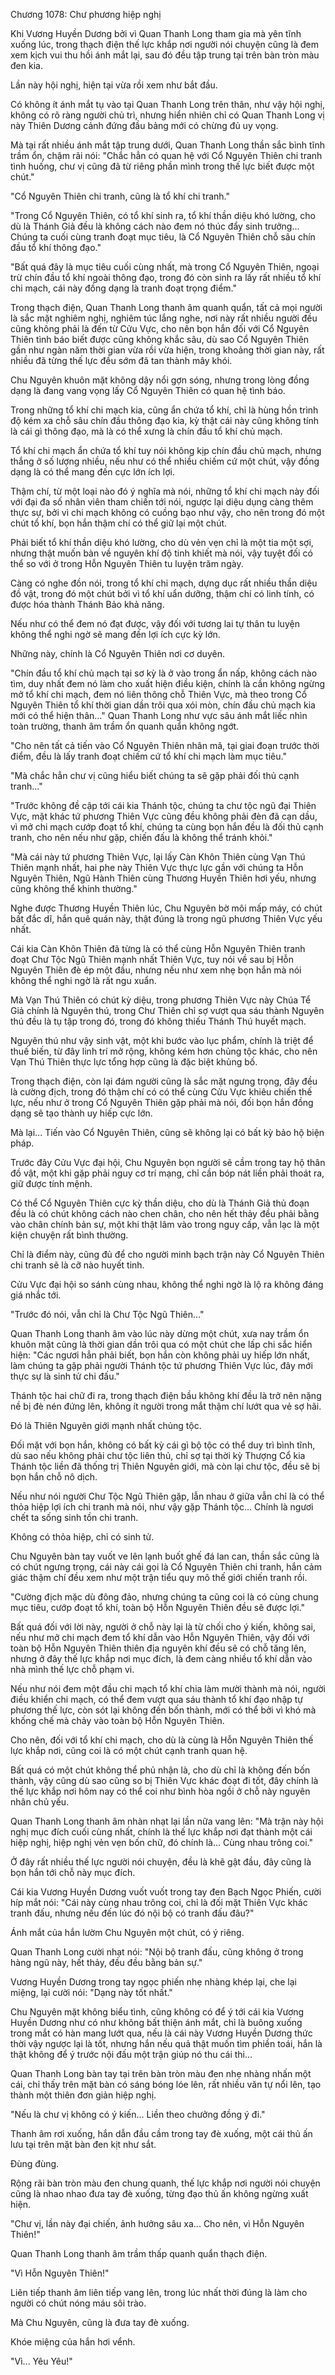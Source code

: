 




Chương 1078: Chư phương hiệp nghị


Khi Vương Huyền Dương bởi vì Quan Thanh Long tham gia mà yên tĩnh xuống lúc, trong thạch điện thế lực khắp nơi người nói chuyện cũng là đem xem kịch vui thu hồi ánh mắt lại, sau đó đều tập trung tại trên bàn tròn màu đen kia.

Lần này hội nghị, hiện tại vừa rồi xem như bắt đầu.

Có không ít ánh mắt tụ vào tại Quan Thanh Long trên thân, như vậy hội nghị, không có rõ ràng người chủ trì, nhưng hiển nhiên chỉ có Quan Thanh Long vị này Thiên Dương cảnh đứng đầu bảng mới có chừng đủ uy vọng.

Mà tại rất nhiều ánh mắt tập trung dưới, Quan Thanh Long thần sắc bình tĩnh trầm ổn, chậm rãi nói: "Chắc hẳn có quan hệ với Cổ Nguyên Thiên chi tranh tình huống, chư vị cũng đã từ riêng phần mình trong thế lực biết được một chút."

"Cổ Nguyên Thiên chi tranh, cũng là tổ khí chi tranh."

"Trong Cổ Nguyên Thiên, có tổ khí sinh ra, tổ khí thần diệu khó lường, cho dù là Thánh Giả đều là không cách nào đem nó thúc đẩy sinh trưởng... Chúng ta cuối cùng tranh đoạt mục tiêu, là Cổ Nguyên Thiên chỗ sâu chín đầu tổ khí thông đạo."

"Bất quá đây là mục tiêu cuối cùng nhất, mà trong Cổ Nguyên Thiên, ngoại trừ chín đầu tổ khí ngoài thông đạo, trong đó còn sinh ra lấy rất nhiều tổ khí chi mạch, cái này đồng dạng là tranh đoạt trọng điểm."

Trong thạch điện, Quan Thanh Long thanh âm quanh quẩn, tất cả mọi người là sắc mặt nghiêm nghị, nghiêm túc lắng nghe, nơi này rất nhiều người đều cũng không phải là đến từ Cửu Vực, cho nên bọn hắn đối với Cổ Nguyên Thiên tình báo biết được cũng không khắc sâu, dù sao Cổ Nguyên Thiên gần như ngàn năm thời gian vừa rồi vừa hiện, trong khoảng thời gian này, rất nhiều đã từng thế lực đều sớm đã tan thành mây khói.

Chu Nguyên khuôn mặt không dậy nổi gợn sóng, nhưng trong lòng đồng dạng là đang vang vọng lấy Cổ Nguyên Thiên có quan hệ tình báo.

Trong những tổ khí chi mạch kia, cũng ẩn chứa tổ khí, chỉ là hùng hồn trình độ kém xa chỗ sâu chín đầu thông đạo kia, kỳ thật cái này cũng không tính là cái gì thông đạo, mà là có thể xưng là chín đầu tổ khí chủ mạch.

Tổ khí chi mạch ẩn chứa tổ khí tuy nói không kịp chín đầu chủ mạch, nhưng thắng ở số lượng nhiều, nếu như có thể nhiều chiếm cứ một chút, vậy đồng dạng là có thể mang đến cực lớn ích lợi.

Thậm chí, từ một loại nào đó ý nghĩa mà nói, những tổ khí chi mạch này đối với đại đa số nhân viên tham chiến tới nói, ngược lại diệu dụng càng thêm thực sự, bởi vì chi mạch không có cuồng bạo như vậy, cho nên trong đó một chút tổ khí, bọn hắn thậm chí có thể giữ lại một chút.

Phải biết tổ khí thần diệu khó lường, cho dù vẻn vẹn chỉ là một tia một sợi, nhưng thật muốn bàn về nguyên khí độ tinh khiết mà nói, vậy tuyệt đối có thể so với ở trong Hỗn Nguyên Thiên tu luyện trăm ngày.

Càng có nghe đồn nói, trong tổ khí chi mạch, dựng dục rất nhiều thần diệu đồ vật, trong đó một chút bởi vì tổ khí uẩn dưỡng, thậm chí có linh tính, có được hóa thành Thánh Bảo khả năng.

Nếu như có thể đem nó đạt được, vậy đối với tương lai tự thân tu luyện không thể nghi ngờ sẽ mang đến lợi ích cực kỳ lớn.

Những này, chính là Cổ Nguyên Thiên nơi cơ duyên.

"Chín đầu tổ khí chủ mạch tại sơ kỳ là ở vào trong ẩn nấp, không cách nào tìm, duy nhất đem nó làm cho xuất hiện điều kiện, chính là cần không ngừng mở tổ khí chi mạch, đem nó liên thông chỗ Thiên Vực, mà theo trong Cổ Nguyên Thiên tổ khí thời gian dần trôi qua xói mòn, chín đầu chủ mạch kia mới có thể hiện thân..." Quan Thanh Long như vực sâu ánh mắt liếc nhìn toàn trường, thanh âm trầm ổn quanh quẩn không ngớt.

"Cho nên tất cả tiến vào Cổ Nguyên Thiên nhân mã, tại giai đoạn trước thời điểm, đều là lấy tranh đoạt chiếm cứ tổ khí chi mạch làm mục tiêu."

"Mà chắc hẳn chư vị cũng hiểu biết chúng ta sẽ gặp phải đối thủ cạnh tranh..."

"Trước không đề cập tới cái kia Thánh tộc, chúng ta chư tộc ngũ đại Thiên Vực, mặt khác tứ phương Thiên Vực cũng đều không phải đèn đã cạn dầu, vì mở chi mạch cướp đoạt tổ khí, chúng ta cùng bọn hắn đều là đối thủ cạnh tranh, cho nên nếu như gặp, chiến đấu là không thể tránh khỏi."

"Mà cái này tứ phương Thiên Vực, lại lấy Càn Khôn Thiên cùng Vạn Thú Thiên mạnh nhất, hai phe này Thiên Vực thực lực gần với chúng ta Hỗn Nguyên Thiên, Ngũ Hành Thiên cùng Thương Huyền Thiên hơi yếu, nhưng cũng không thể khinh thường."

Nghe được Thương Huyền Thiên lúc, Chu Nguyên bờ môi mấp máy, có chút bất đắc dĩ, hắn quê quán này, thật đúng là trong ngũ phương Thiên Vực yếu nhất.

Cái kia Càn Khôn Thiên đã từng là có thể cùng Hỗn Nguyên Thiên tranh đoạt Chư Tộc Ngũ Thiên mạnh nhất Thiên Vực, tuy nói về sau bị Hỗn Nguyên Thiên đè ép một đầu, nhưng nếu như xem nhẹ bọn hắn mà nói không thể nghi ngờ là rất ngu xuẩn.

Mà Vạn Thú Thiên có chút kỳ diệu, trong phương Thiên Vực này Chúa Tể Giả chính là Nguyên thú, trong Chư Thiên chỉ sợ vượt qua sáu thành Nguyên thú đều là tụ tập trong đó, trong đó không thiếu Thánh Thú huyết mạch.

Nguyên thú như vậy sinh vật, một khi bước vào lục phẩm, chính là triệt để thuế biến, từ đây linh trí mở rộng, không kém hơn chủng tộc khác, cho nên Vạn Thú Thiên thực lực tổng hợp cũng là đặc biệt khủng bố.

Trong thạch điện, còn lại đám người cũng là sắc mặt ngưng trọng, đây đều là cường địch, trong đó thậm chí có có thể cùng Cửu Vực khiêu chiến thế lực, nếu như ở trong Cổ Nguyên Thiên gặp phải mà nói, đối bọn hắn đồng dạng sẽ tạo thành uy hiếp cực lớn.

Mà lại... Tiến vào Cổ Nguyên Thiên, cũng sẽ không lại có bất kỳ bảo hộ biện pháp.

Trước đây Cửu Vực đại hội, Chu Nguyên bọn người sẽ cầm trong tay hộ thân đồ vật, một khi gặp phải nguy cơ trí mạng, chỉ cần bóp nát liền phải thoát ra, giữ được tính mệnh.

Có thể Cổ Nguyên Thiên cực kỳ thần diệu, cho dù là Thánh Giả thủ đoạn đều là có chút không cách nào chen chân, cho nên hết thảy đều phải bằng vào chân chính bản sự, một khi thật lâm vào trong nguy cấp, vẫn lạc là một kiện chuyện rất bình thường.

Chỉ là điểm này, cũng đủ để cho người minh bạch trận này Cổ Nguyên Thiên chi tranh sẽ là cỡ nào huyết tinh.

Cửu Vực đại hội so sánh cùng nhau, không thể nghi ngờ là lộ ra không đáng giá nhắc tới.

"Trước đó nói, vẫn chỉ là Chư Tộc Ngũ Thiên..."

Quan Thanh Long thanh âm vào lúc này dừng một chút, xưa nay trầm ổn khuôn mặt cũng là thời gian dần trôi qua có một chút che lấp chi sắc hiển hiện: "Các ngươi hẳn phải biết, bọn hắn còn không phải uy hiếp lớn nhất, làm chúng ta gặp phải người Thánh tộc tứ phương Thiên Vực lúc, đây mới thực sự là sinh tử chi đấu."

Thánh tộc hai chữ đi ra, trong thạch điện bầu không khí đều là trở nên nặng nề bị đè nén đứng lên, không ít người trong mắt thậm chí lướt qua vẻ sợ hãi.

Đó là Thiên Nguyên giới mạnh nhất chủng tộc.

Đối mặt với bọn hắn, không có bất kỳ cái gì bộ tộc có thể duy trì bình tĩnh, dù sao nếu không phải chư tộc liên thủ, chỉ sợ tại thời kỳ Thượng Cổ kia Thánh tộc liền đã thống trị Thiên Nguyên giới, mà còn lại chư tộc, đều sẽ bị bọn hắn chỗ nô dịch.

Nếu như nói người Chư Tộc Ngũ Thiên gặp, lẫn nhau ở giữa vẫn chỉ là có thể thỏa hiệp lợi ích chi tranh mà nói, như vậy gặp Thánh tộc... Chính là ngươi chết ta sống sinh tồn chi tranh.

Không có thỏa hiệp, chỉ có sinh tử.

Chu Nguyên bàn tay vuốt ve lên lạnh buốt ghế đá lan can, thần sắc cũng là có chút ngưng trọng, cái này cái gọi là Cổ Nguyên Thiên chi tranh, hắn cảm giác thậm chí đều xem như một trận tiểu quy mô thế giới chiến tranh rồi.

"Cường địch mặc dù đông đảo, nhưng chúng ta cũng coi là có cùng chung mục tiêu, cướp đoạt tổ khí, toàn bộ Hỗn Nguyên Thiên đều sẽ được lợi."

Bất quá đối với lời này, người ở chỗ này lại là từ chối cho ý kiến, không sai, nếu như mở chi mạch đem tổ khí dẫn vào Hỗn Nguyên Thiên, vậy đối với toàn bộ Hỗn Nguyên Thiên thiên địa nguyên khí đều sẽ có chỗ tăng lên, nhưng ở đây thế lực khắp nơi mục đích, là đem càng nhiều tổ khí dẫn vào nhà mình thế lực chỗ phạm vi.

Nếu như nói đem một đầu chi mạch tổ khí chia làm mười thành mà nói, người điều khiển chi mạch, có thể đem vượt qua sáu thành tổ khí đạo nhập tự phương thế lực, còn sót lại không đến bốn thành, mới có thể bởi vì khó mà khống chế mà chảy vào toàn bộ Hỗn Nguyên Thiên.

Cho nên, đối với tổ khí chi mạch, cho dù là cùng là Hỗn Nguyên Thiên thế lực khắp nơi, cũng coi là có một chút cạnh tranh quan hệ.

Bất quá có một chút không thể phủ nhận là, cho dù chỉ là không đến bốn thành, vậy cũng dù sao cũng so bị Thiên Vực khác đoạt đi tốt, đây chính là thế lực khắp nơi hôm nay có thể coi như bình hòa ngồi ở chỗ này nguyên nhân chủ yếu.

Quan Thanh Long thanh âm nhàn nhạt lại lần nữa vang lên: "Mà trận này hội nghị mục đích cuối cùng nhất, chính là thế lực khắp nơi đạt thành một cái hiệp nghị, hiệp nghị vẻn vẹn bốn chữ, đó chính là... Cùng nhau trông coi."

Ở đây rất nhiều thế lực người nói chuyện, đều là khẽ gật đầu, đây cũng là bọn hắn tới chỗ này mục đích.

Cái kia Vương Huyền Dương vuốt vuốt trong tay đen Bạch Ngọc Phiến, cười híp mắt nói: "Cái này cùng nhau trông coi, chỉ là đối mặt Thiên Vực khác tranh đấu, nhưng nếu đến lúc đó nội bộ có tranh đấu đâu?"

Ánh mắt của hắn lườm Chu Nguyên một chút, có ý riêng.

Quan Thanh Long cười nhạt nói: "Nội bộ tranh đấu, cũng không ở trong hàng ngũ này, hết thảy, đều đều bằng bản sự."

Vương Huyền Dương trong tay ngọc phiến nhẹ nhàng khép lại, che lại miệng, lại cười nói: "Dạng này tốt nhất."

Chu Nguyên mặt không biểu tình, cũng không có để ý tới cái kia Vương Huyền Dương như có như không bất thiện ánh mắt, chỉ là buông xuống trong mắt có hàn mang lướt qua, nếu là cái này Vương Huyền Dương thức thời vậy ngược lại là tốt, nhưng hắn nếu quả thật muốn tìm phiền toái, hắn là thật không để ý trước nội đấu một trận giúp nó thu cái thi...

Quan Thanh Long bàn tay tại trên bàn tròn màu đen nhẹ nhàng nhấn một cái, chỉ thấy trên mặt bàn có sáng bóng lóe lên, rất nhiều văn tự nổi lên, tạo thành một thiên đơn giản hiệp nghị.

"Nếu là chư vị không có ý kiến... Liền theo chưởng đồng ý đi."

Thanh âm rơi xuống, hắn dẫn đầu cầm trong tay đè xuống, một cái thủ ấn lưu tại trên mặt bàn đen kịt như sắt.

Đùng đùng.

Rộng rãi bàn tròn màu đen chung quanh, thế lực khắp nơi người nói chuyện cũng là nhao nhao đưa tay đè xuống, từng đạo thủ ấn không ngừng xuất hiện.

"Chư vị, lần này đại chiến, ảnh hưởng sâu xa... Cho nên, vì Hỗn Nguyên Thiên!"

Quan Thanh Long thanh âm trầm thấp quanh quẩn thạch điện.

"Vì Hỗn Nguyên Thiên!"

Liên tiếp thanh âm liên tiếp vang lên, trong lúc nhất thời đúng là làm cho người có chút nóng máu sôi trào.

Mà Chu Nguyên, cũng là đưa tay đè xuống.

Khóe miệng của hắn hơi vểnh.

"Vì... Yêu Yêu!"




